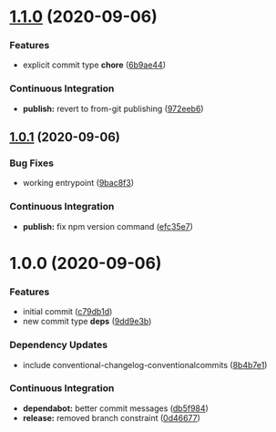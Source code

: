 # [1.1.0]() (2020-09-06)


### Features

* explicit commit type **chore** ([6b9ae44](https://github.com/gliech/semantic-release-generic-github-config/commit/6b9ae44e0b0d67814390cf66956919dddc4ce628))


### Continuous Integration

* **publish:** revert to from-git publishing ([972eeb6](https://github.com/gliech/semantic-release-generic-github-config/commit/972eeb6fb4dbd8a9daae807b159523dafd52658b))

## [1.0.1]() (2020-09-06)


### Bug Fixes

* working entrypoint ([9bac8f3](https://github.com/gliech/semantic-release-generic-github-config/commit/9bac8f31f485b648f2ce1ca56cd1e542f5fdaae9))


### Continuous Integration

* **publish:** fix npm version command ([efc35e7](https://github.com/gliech/semantic-release-generic-github-config/commit/efc35e78415563d6d1d3b73844547bc9e6e58273))

# 1.0.0 (2020-09-06)


### Features

* initial commit ([c79db1d](https://github.com/gliech/semantic-release-generic-github-config/commit/c79db1d5243e47634149df310b0aafc69579d290))
* new commit type **deps** ([9dd9e3b](https://github.com/gliech/semantic-release-generic-github-config/commit/9dd9e3bc0508f976dc8486bae2439e2d7dca2468))


### Dependency Updates

* include conventional-changelog-conventionalcommits ([8b4b7e1](https://github.com/gliech/semantic-release-generic-github-config/commit/8b4b7e1343b3a99b3d60d863878bcf13588c5c02))


### Continuous Integration

* **dependabot:** better commit messages ([db5f984](https://github.com/gliech/semantic-release-generic-github-config/commit/db5f9849d7108cf1d95a8be1a4e424fbab7ddd76))
* **release:** removed branch constraint ([0d46677](https://github.com/gliech/semantic-release-generic-github-config/commit/0d46677f33d69e203c06fdb53e565daf256d0169))
